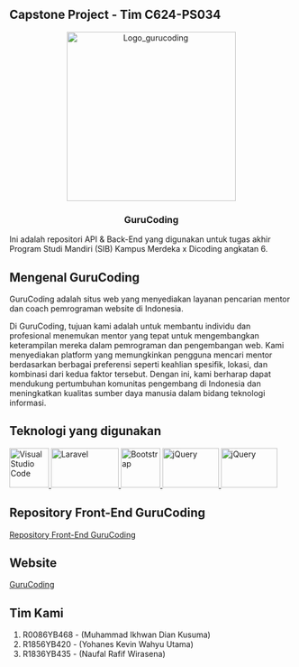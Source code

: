 ## Capstone Project - Tim C624-PS034

<p align="center">
  <img src="src/assets/gurucodingicon2.png" alt="Logo_gurucoding" width="300" height="300">
  <h3 align="center">GuruCoding</h3>
</p>

Ini adalah repositori API & Back-End yang digunakan untuk tugas akhir Program Studi Mandiri (SIB) Kampus Merdeka x Dicoding angkatan 6.

## Mengenal GuruCoding

GuruCoding adalah situs web yang menyediakan layanan pencarian mentor dan coach pemrograman website di Indonesia.

Di GuruCoding, tujuan kami adalah untuk membantu individu dan profesional menemukan mentor yang tepat untuk mengembangkan keterampilan mereka dalam pemrograman dan pengembangan web. Kami menyediakan platform yang memungkinkan pengguna mencari mentor berdasarkan berbagai preferensi seperti keahlian spesifik, lokasi, dan kombinasi dari kedua faktor tersebut. Dengan ini, kami berharap dapat mendukung pertumbuhan komunitas pengembang di Indonesia dan meningkatkan kualitas sumber daya manusia dalam bidang teknologi informasi.

## Teknologi yang digunakan

<a href="https://code.visualstudio.com/"><img src="https://user-images.githubusercontent.com/99185119/167304873-932c06c8-6fa6-49ba-b0ec-fdc4c30cbfd9.svg" alt="Visual Studio Code" width="70" height="70"> </a>
<a href="https://laravel.com/"><img src="https://laravel.com/img/logomark.min.svg" alt="Laravel" width="120" height="70"> </a>
<a href="https://getbootstrap.com/"><img src="https://getbootstrap.com/docs/5.3/assets/brand/bootstrap-logo-shadow.png" alt="Bootstrap" width="70" height="70"> </a>
<a href="https://jquery.com/"><img src="https://i.pinimg.com/564x/32/6b/af/326bafbf4213ca14742e70531a83dbe4.jpg" alt="jQuery" width="100" height="70"> </a>
<a href="https://fontawesome.com/"><img src="https://i0.wp.com/blog.fontawesome.com/wp-content/uploads/2020/08/Old-New.png?resize=720%2C480&ssl=1" alt="jQuery" width="100" height="70"> </a>

## Repository Front-End GuruCoding 

<a href='https://github.com/Yohkevin1/gurucoding' target='_blank' rel='noreferrer'>
Repository Front-End GuruCoding 
</a>

## Website

<a href='https://gurucoding.cartera.my.id/' target='_blank' rel='noreferrer'>
GuruCoding
</a>

## Tim Kami

1. R0086YB468 - (Muhammad Ikhwan Dian Kusuma)
2. R1856YB420 - (Yohanes Kevin Wahyu Utama)
3. R1836YB435 -  (Naufal Rafif Wirasena)
